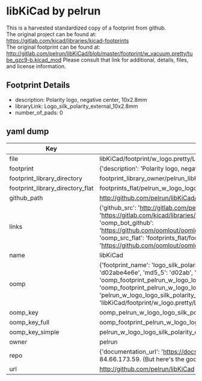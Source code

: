 # libKiCad by pelrun  
This is a harvested standardized copy of a footprint from github.  
The original project can be found at:  
https://gitlab.com/kicad/libraries/kicad-footprints  
The original footprint can be found at:
http://gitlab.com/pelrun/libKiCad/blob/master/footprint/w_vacuum.pretty/tube_gzc9-b.kicad_mod
Please consult that link for additional, details, files, and license information.  
## Footprint Details
* description: Polarity logo, negative center, 10x2.8mm  
* libraryLink: Logo_silk_polarity_external_10x2.8mm  
* number_of_pads: 0  
## yaml dump  
| Key | Value |  
| --- | --- |  
| file | libKiCad/footprint/w_logo.pretty/Logo_silk_polarity_external_10x2.8mm.kicad_mod |  
| footprint | {'description': 'Polarity logo, negative center, 10x2.8mm', 'libraryLink': 'Logo_silk_polarity_external_10x2.8mm', 'number_of_pads': 0} |  
| footprint_library_directory | footprint_library_owner/pelrun_libKiCad |  
| footprint_library_directory_flat | footprints_flat/pelrun_w_logo_logo_silk_polarity_external_10x2_8mm/working |  
| github_path | http://github.com/pelrun/libKiCad/blob/master/footprint/w_logo.pretty/Logo_silk_polarity_external_10x2.8mm.kicad_mod |  
| links | {'github_src': 'http://gitlab.com/pelrun/libKiCad/blob/master/footprint/w_vacuum.pretty/tube_gzc9-b.kicad_mod', 'github_src_repo': 'https://gitlab.com/kicad/libraries/kicad-footprints', 'oomp_bot': 'footprints/pelrun_w_logo_logo_silk_polarity_external_10x2_8mm/working', 'oomp_bot_github': 'https://github.com/oomlout/oomlout_oomp_footprint_bot/tree/main/footprints/pelrun_w_logo_logo_silk_polarity_external_10x2_8mm/working', 'oomp_src_flat': 'footprints_flat/footprints_flat/pelrun_w_logo_logo_silk_polarity_external_10x2_8mm/working', 'oomp_src_flat_github': 'https://github.com/oomlout/oomlout_oomp_footprint_src/tree/main/footprints_flat/pelrun_w_logo_logo_silk_polarity_external_10x2_8mm/working'} |  
| name | libKiCad |  
| oomp | {'footprint_name': 'logo_silk_polarity_external_10x2_8mm', 'library_name': 'w_logo', 'md5': 'd02abe4e6e4c40cd1aa813305aa33fa9', 'md5_10': 'd02abe4e6e', 'md5_5': 'd02ab', 'md5_6': 'd02abe', 'oomp_key': 'oomp_pelrun_w_logo_logo_silk_polarity_external_10x2_8mm', 'oomp_key_extra': 'oomp_footprint_pelrun_w_logo_logo_silk_polarity_external_10x2_8mm', 'oomp_key_full': 'oomp_footprint_pelrun_w_logo_logo_silk_polarity_external_10x2_8mm_d02abe', 'oomp_key_simple': 'pelrun_w_logo_logo_silk_polarity_external_10x2_8mm', 'original_filename': 'libKiCad/footprint/w_logo.pretty/Logo_silk_polarity_external_10x2.8mm.kicad_mod', 'owner_name': 'pelrun'} |  
| oomp_key | oomp_pelrun_w_logo_logo_silk_polarity_external_10x2_8mm |  
| oomp_key_full | oomp_footprint_pelrun_w_logo_logo_silk_polarity_external_10x2_8mm |  
| oomp_key_simple | pelrun_w_logo_logo_silk_polarity_external_10x2_8mm |  
| owner | pelrun |  
| repo | {'documentation_url': 'https://docs.github.com/rest/overview/resources-in-the-rest-api#rate-limiting', 'message': "API rate limit exceeded for 84.66.173.59. (But here's the good news: Authenticated requests get a higher rate limit. Check out the documentation for more details.)"} |  
| url | http://github.com/pelrun/libKiCad |  

